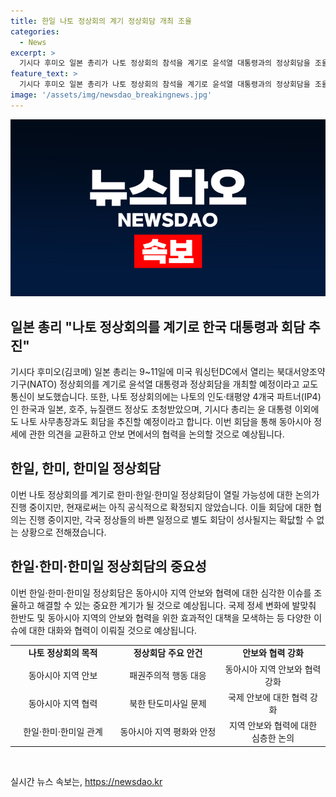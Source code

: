 ```yaml
---
title: 한일 나토 정상회의 계기 정상회담 개최 조율
categories:
  - News
excerpt: >
  기시다 후미오 일본 총리가 나토 정상회의 참석을 계기로 윤석열 대통령과의 정상회담을 조율 중이라고 합니다. 또한 IP4 정상회의와 함께 안보 문제와 동아시아 정세에 관한 협력을 논의할 예정입니다. 하지만 한미·한일·한미일 정상회담은 아직 공식적으로 확정되지 않았으며, 회담 성사 여부는 미지수입니다. 요약: 기시다 후미오 일본 총리, 나토 정상회의 참석으로 윤석열 대통령과의 정상회담 조율 중. IP4 정상회의, 동아시아 안보 등 논의 예정. 한미·한일·한미일 정상회담 확정은 미지수.
feature_text: >
  기시다 후미오 일본 총리가 나토 정상회의 참석을 계기로 윤석열 대통령과의 정상회담을 조율 중이라고 합니다. 또한 IP4 정상회의와 함께 안보 문제와 동아시아 정세에 관한 협력을 논의할 예정입니다. 하지만 한미·한일·한미일 정상회담은 아직 공식적으로 확정되지 않았으며, 회담 성사 여부는 미지수입니다. 요약: 기시다 후미오 일본 총리, 나토 정상회의 참석으로 윤석열 대통령과의 정상회담 조율 중. IP4 정상회의, 동아시아 안보 등 논의 예정. 한미·한일·한미일 정상회담 확정은 미지수.
image: '/assets/img/newsdao_breakingnews.jpg'
---
```


<p><img src="/assets/img/newsdao_breakingnews.jpg" alt="ontimetimes 속보" /></p>

<h2 data-ke-size="size26">일본 총리 "나토 정상회의를 계기로 한국 대통령과 회담 추진"</h2>

<p data-ke-size="size16">기시다 후미오(김코메) 일본 총리는 9~11일에 미국 워싱턴DC에서 열리는 북대서양조약기구(NATO) 정상회의를 계기로 윤석열 대통령과 정상회담을 개최할 예정이라고 교도통신이 보도했습니다. 또한, 나토 정상회의에는 나토의 인도·태평양 4개국 파트너(IP4)인 한국과 일본, 호주, 뉴질랜드 정상도 초청받았으며, 기시다 총리는 윤 대통령 이외에도 나토 사무총장과도 회담을 추진할 예정이라고 합니다. 이번 회담을 통해 동아시아 정세에 관한 의견을 교환하고 안보 면에서의 협력을 논의할 것으로 예상됩니다. </p>

<h2 data-ke-size="size26">한일, 한미, 한미일 정상회담</h2>

<p data-ke-size="size16">이번 나토 정상회의를 계기로 한미·한일·한미일 정상회담이 열릴 가능성에 대한 논의가 진행 중이지만, 현재로써는 아직 공식적으로 확정되지 않았습니다. 이들 회담에 대한 협의는 진행 중이지만, 각국 정상들의 바쁜 일정으로 별도 회담이 성사될지는 확닶할 수 없는 상황으로 전해졌습니다.</p>

<h2 data-ke-size="size26">한일·한미·한미일 정상회담의 중요성</h2>

<p data-ke-size="size16">이번 한일·한미·한미일 정상회담은 동아시아 지역 안보와 협력에 대한 심각한 이슈를 조율하고 해결할 수 있는 중요한 계기가 될 것으로 예상됩니다. 국제 정세 변화에 발맞춰 한반도 및 동아시아 지역의 안보와 협력을 위한 효과적인 대책을 모색하는 등 다양한 이슈에 대한 대화와 협력이 이뤄질 것으로 예상됩니다.</p>

<table>
   <colgroup>
      <col style="width: 190px">
      <col style="width: 190px">
      <col style="width: 190px">
   </colgroup>
   <tbody>
      <tr>
         <td style="text-align: center; height: 17px;"><b>나토 정상회의 목적</b></td>
         <td style="text-align: center; height: 17px;"><b>정상회담 주요 안건</b></td>
         <td style="text-align: center; height: 17px;"><b>안보와 협력 강화</b></td>
      </tr>
      <tr>
         <td style="text-align: center; height: 17px;">동아시아 지역 안보</td>
         <td style="text-align: center; height: 17px;">패권주의적 행동 대응</td>
         <td style="text-align: center; height: 17px;">동아시아 지역 안보와 협력 강화</td>
      </tr>
      <tr>
         <td style="text-align: center; height: 17px;">동아시아 지역 협력</td>
         <td style="text-align: center; height: 17px;">북한 탄도미사일 문제</td>
         <td style="text-align: center; height: 17px;">국제 안보에 대한 협력 강화</td>
      </tr>
      <tr>
         <td style="text-align: center; height: 17px;">한일·한미·한미일 관계</td>
         <td style="text-align: center; height: 17px;">동아시아 지역 평화와 안정</td>
         <td style="text-align: center; height: 17px;">지역 안보와 협력에 대한 심층한 논의</td>
      </tr>
   </tbody>
</table>

<p data-ke-size="size16">&nbsp;</p>
실시간 뉴스 속보는, <a href="https://newsdao.kr" rel="dofollow">https://newsdao.kr</a>


